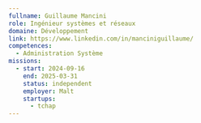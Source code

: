 ```yaml
---
fullname: Guillaume Mancini
role: Ingénieur systèmes et réseaux
domaine: Développement
link: https://www.linkedin.com/in/manciniguillaume/
competences:
  - Administration Système
missions:
  - start: 2024-09-16
    end: 2025-03-31
    status: independent
    employer: Malt
    startups:
      - tchap
---
```

